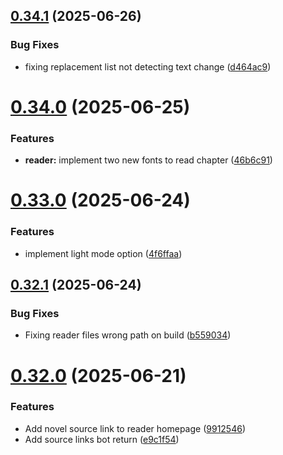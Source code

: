 ## [0.34.1](https://github.com/lucasfernandodev/dragoid/compare/v0.34.0...v0.34.1) (2025-06-26)


### Bug Fixes

* fixing replacement list not detecting text change ([d464ac9](https://github.com/lucasfernandodev/dragoid/commit/d464ac901982ba57a562d66e9733dc45a5a17350))



# [0.34.0](https://github.com/lucasfernandodev/dragoid/compare/v0.33.0...v0.34.0) (2025-06-25)


### Features

* **reader:** implement two new fonts to read chapter ([46b6c91](https://github.com/lucasfernandodev/dragoid/commit/46b6c91264071d40a7ac0d8da48eb17b13006545))



# [0.33.0](https://github.com/lucasfernandodev/dragoid/compare/v0.32.1...v0.33.0) (2025-06-24)


### Features

* implement light mode option ([4f6ffaa](https://github.com/lucasfernandodev/dragoid/commit/4f6ffaa4a493187ffe1b530ce1679f88d2d5e2a3))



## [0.32.1](https://github.com/lucasfernandodev/dragoid/compare/v0.32.0...v0.32.1) (2025-06-24)


### Bug Fixes

* Fixing reader files wrong path on build ([b559034](https://github.com/lucasfernandodev/dragoid/commit/b559034ef3338c59d52bbea2a7919312bf4d3a9d))



# [0.32.0](https://github.com/lucasfernandodev/dragoid/compare/v0.31.0...v0.32.0) (2025-06-21)


### Features

* Add novel source link to reader homepage ([9912546](https://github.com/lucasfernandodev/dragoid/commit/99125463734a31aaf724531253375f5fede667ec))
* Add source links bot return ([e9c1f54](https://github.com/lucasfernandodev/dragoid/commit/e9c1f541750417a7ced4fe362bb2df278842be58))



